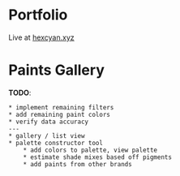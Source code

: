 # Portfolio

Live at [hexcyan.xyz](hexcyan.xyz)

# Paints Gallery

**TODO**:

    * implement remaining filters
    * add remaining paint colors
    * verify data accuracy
    ---
    * gallery / list view
    * palette constructor tool
        * add colors to palette, view palette
        * estimate shade mixes based off pigments
        * add paints from other brands

